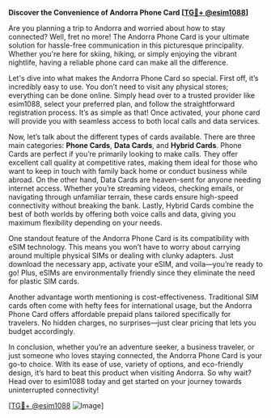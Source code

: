 **Discover the Convenience of Andorra Phone Card [[TG💪+ @esim1088](https://t.me/s/esim1088)]**

Are you planning a trip to Andorra and worried about how to stay connected? Well, fret no more! The Andorra Phone Card is your ultimate solution for hassle-free communication in this picturesque principality. Whether you're here for skiing, hiking, or simply enjoying the vibrant nightlife, having a reliable phone card can make all the difference. 

Let's dive into what makes the Andorra Phone Card so special. First off, it’s incredibly easy to use. You don’t need to visit any physical stores; everything can be done online. Simply head over to a trusted provider like esim1088, select your preferred plan, and follow the straightforward registration process. It’s as simple as that! Once activated, your phone card will provide you with seamless access to both local calls and data services.

Now, let’s talk about the different types of cards available. There are three main categories: **Phone Cards**, **Data Cards**, and **Hybrid Cards**. Phone Cards are perfect if you’re primarily looking to make calls. They offer excellent call quality at competitive rates, making them ideal for those who want to keep in touch with family back home or conduct business while abroad. On the other hand, Data Cards are heaven-sent for anyone needing internet access. Whether you’re streaming videos, checking emails, or navigating through unfamiliar terrain, these cards ensure high-speed connectivity without breaking the bank. Lastly, Hybrid Cards combine the best of both worlds by offering both voice calls and data, giving you maximum flexibility depending on your needs.

One standout feature of the Andorra Phone Card is its compatibility with eSIM technology. This means you won’t have to worry about carrying around multiple physical SIMs or dealing with clunky adapters. Just download the necessary app, activate your eSIM, and voila—you’re ready to go! Plus, eSIMs are environmentally friendly since they eliminate the need for plastic SIM cards.

Another advantage worth mentioning is cost-effectiveness. Traditional SIM cards often come with hefty fees for international usage, but the Andorra Phone Card offers affordable prepaid plans tailored specifically for travelers. No hidden charges, no surprises—just clear pricing that lets you budget accordingly.

In conclusion, whether you’re an adventure seeker, a business traveler, or just someone who loves staying connected, the Andorra Phone Card is your go-to choice. With its ease of use, variety of options, and eco-friendly design, it’s hard to beat this product when visiting Andorra. So why wait? Head over to esim1088 today and get started on your journey towards uninterrupted connectivity!

[[TG💪+ @esim1088](https://t.me/s/esim1088) ![Image](https://i.postimg.cc/Y0z9fWf4/image.png)]